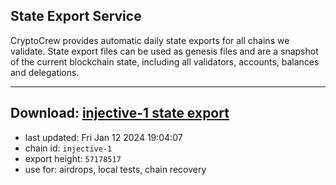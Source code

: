 ## State Export Service
CryptoCrew provides automatic daily state exports for all chains we validate. State export files can be used as genesis files and are a snapshot of the current blockchain state, including all validators, accounts, balances and delegations.

---
**Download: [injective-1 state export](https://dl.ccvalidators.com/SERVICE/injective/injective-1_export_57178517.json)**
---

- last updated: Fri Jan 12 2024 19:04:07
- chain id: `injective-1`
- export height: `57178517`
- use for: airdrops, local tests, chain recovery
